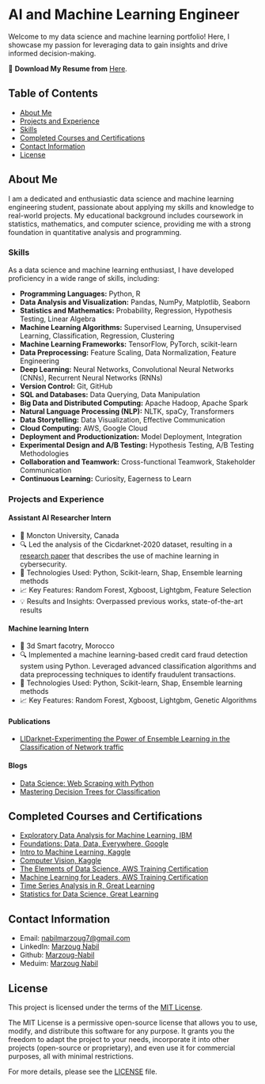 

# AI and Machine Learning Engineer

Welcome to my data science and machine learning portfolio! Here, I showcase my passion for leveraging data to gain insights and drive informed decision-making.

📄 **Download My Resume from** [Here](Curriculum_Vitae.pdf).

## Table of Contents
- [About Me](#about-me)
- [Projects and Experience](#projects-and-experience)
- [Skills](#skills)
- [Completed Courses and Certifications](#completed-courses-and-certifications)
- [Contact Information](#contact-information)
- [License](#license)

## About Me

I am a dedicated and enthusiastic data science and machine learning engineering student, passionate about applying my skills and knowledge to real-world projects. My educational background includes coursework in statistics, mathematics, and computer science, providing me with a strong foundation in quantitative analysis and programming.

### Skills

As a data science and machine learning enthusiast, I have developed proficiency in a wide range of skills, including:

- **Programming Languages:** Python, R
- **Data Analysis and Visualization:** Pandas, NumPy, Matplotlib, Seaborn
- **Statistics and Mathematics:** Probability, Regression, Hypothesis Testing, Linear Algebra
- **Machine Learning Algorithms:** Supervised Learning, Unsupervised Learning, Classification, Regression, Clustering
- **Machine Learning Frameworks:** TensorFlow, PyTorch, scikit-learn
- **Data Preprocessing:** Feature Scaling, Data Normalization, Feature Engineering
- **Deep Learning:** Neural Networks, Convolutional Neural Networks (CNNs), Recurrent Neural Networks (RNNs)
- **Version Control:** Git, GitHub
- **SQL and Databases:** Data Querying, Data Manipulation
- **Big Data and Distributed Computing:** Apache Hadoop, Apache Spark
- **Natural Language Processing (NLP):** NLTK, spaCy, Transformers
- **Data Storytelling:** Data Visualization, Effective Communication
- **Cloud Computing:** AWS, Google Cloud
- **Deployment and Productionization:** Model Deployment, Integration
- **Experimental Design and A/B Testing:** Hypothesis Testing, A/B Testing Methodologies
- **Collaboration and Teamwork:** Cross-functional Teamwork, Stakeholder Communication
- **Continuous Learning:** Curiosity, Eagerness to Learn

### Projects and Experience

#### Assistant AI Researcher Intern
- 🏢 Moncton University, Canada
- 🔍 Led the analysis of the Cicdarknet-2020 dataset, resulting in a [research paper](Research_paper.pdf) that describes the use of machine learning in cybersecurity.
- 🚀 Technologies Used: Python, Scikit-learn, Shap, Ensemble learning methods
- 📈 Key Features: Random Forest, Xgboost, Lightgbm, Feature Selection
- 💡 Results and Insights: Overpassed previous works, state-of-the-art results


#### Machine learning Intern
- 🏢 3d Smart facotry, Morocco
- 🔍 Implemented a machine learning-based credit card fraud detection system using Python. Leveraged advanced classification algorithms and data preprocessing techniques to identify fraudulent transactions.
- 🚀 Technologies Used: Python, Scikit-learn, Shap, Ensemble learning methods
- 📈 Key Features: Random Forest, Xgboost, Lightgbm, Genetic Algorithms

#### Publications
- [LIDarknet-Experimenting the Power of Ensemble Learning in the Classification of Network traffic](https://easychair.org/publications/preprint/xCx5)



#### Blogs
- [Data Science: Web Scraping with Python](https://medium.com/@nabilmarzoug49/data-science-web-scraping-with-python-b4b1d7655242)
- [Mastering Decision Trees for Classification](https://medium.com/@nabilmarzoug49/mastering-decision-trees-for-classification-unleashing-their-full-potential-13c018cbbfb5)

## Completed Courses and Certifications
- [Exploratory Data Analysis for Machine Learning, IBM](https://www.coursera.org/account/accomplishments/verify/34LJCZUPVA6N)
- [Foundations: Data, Data, Everywhere, Google](https://www.coursera.org/account/accomplishments/verify/6LEDVANJDJVD)
- [Intro to Machine Learning, Kaggle](https://www.kaggle.com/learn/intro-to-machine-learning)
- [Computer Vision, Kaggle](https://www.kaggle.com/learn/certification/marzougnabil/computer-vision)
- [The Elements of Data Science, AWS Training Certification](https://www.amazon.com/courses/certificates/dd9d0fd6-271d-4dc2-b01c-b23031c67630)
- [Machine Learning for Leaders, AWS Training Certification](https://www.amazon.com/courses/certificates/928203ac-5bbf-4ae5-a864-6b121d324263)
- [Time Series Analysis in R, Great Learning](https://olympus.mygreatlearning.com/courses/12392/certificate)
- [Statistics for Data Science, Great Learning](https://olympus.mygreatlearning.com/courses/80409/certificate)

## Contact Information

- Email: nabilmarzoug7@gmail.com
- LinkedIn: [Marzoug Nabil](https://www.linkedin.com/in/marzoug-nabil-427103229/)
- Github: [Marzoug-Nabil](https://github.com/Marzoug-Nabil)
- Meduim: [Marzoug Nabil](https://medium.com/@nabilmarzoug49)



## License

This project is licensed under the terms of the [MIT License](LICENSE).

The MIT License is a permissive open-source license that allows you to use, modify, and distribute this software for any purpose. It grants you the freedom to adapt the project to your needs, incorporate it into other projects (open-source or proprietary), and even use it for commercial purposes, all with minimal restrictions.

For more details, please see the [LICENSE](LICENSE) file.

